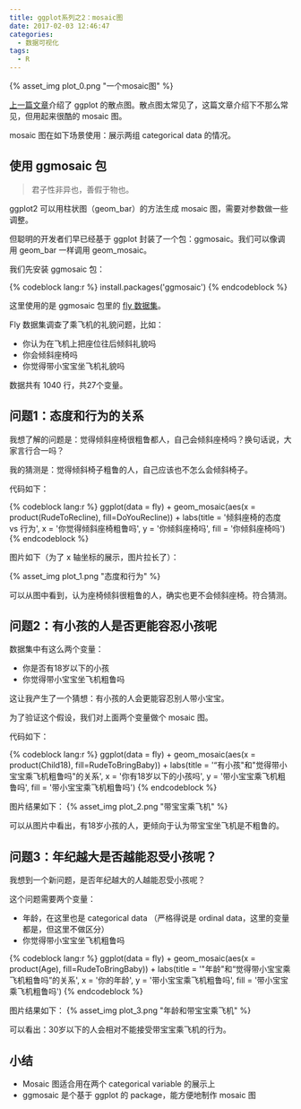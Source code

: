 ```yaml
---
title: ggplot系列之2：mosaic图
date: 2017-02-03 12:46:47
categories:
  - 数据可视化
tags:
  - R
---
```


{% asset_img plot_0.png "一个mosaic图" %}

[上一篇文章](https://yupototo.github.io/blog/2017/01/05/2017-01-05-ggplot%E6%95%A3%E7%82%B9%E5%9B%BE/)介绍了 ggplot 的散点图。散点图太常见了，这篇文章介绍下不那么常见，但用起来很酷的 mosaic 图。

mosaic 图在如下场景使用：展示两组 categorical data 的情况。

<!-- more -->

## 使用 ggmosaic 包

> 君子性非异也，善假于物也。

ggplot2 可以用柱状图（geom_bar）的方法生成 mosaic 图，需要对参数做一些调整。

但聪明的开发者们早已经基于 ggplot 封装了一个包：ggmosaic。我们可以像调用 geom_bar 一样调用 geom_mosaic。

我们先安装 ggmosaic 包：

{% codeblock lang:r %}
install.packages('ggmosaic')
{% endcodeblock %}

这里使用的是 ggmosaic 包里的 [fly 数据集](https://www.rdocumentation.org/packages/ggmosaic/versions/0.2.0/topics/fly)。

Fly 数据集调查了乘飞机的礼貌问题，比如：
- 你认为在飞机上把座位往后倾斜礼貌吗
- 你会倾斜座椅吗
- 你觉得带小宝宝坐飞机礼貌吗

数据共有 1040 行，共27个变量。

## 问题1：态度和行为的关系

我想了解的问题是：觉得倾斜座椅很粗鲁都人，自己会倾斜座椅吗？换句话说，大家言行合一吗？

我的猜测是：觉得倾斜椅子粗鲁的人，自己应该也不怎么会倾斜椅子。

代码如下：

{% codeblock lang:r %}
ggplot(data = fly) + 
  geom_mosaic(aes(x = product(RudeToRecline), fill=DoYouRecline)) +
  labs(title = '倾斜座椅的态度 vs 行为',
       x = '你觉得倾斜座椅粗鲁吗', 
       y = '你倾斜座椅吗',
       fill = '你倾斜座椅吗')
{% endcodeblock %}

图片如下（为了 x 轴坐标的展示，图片拉长了）：

{% asset_img plot_1.png "态度和行为" %}

可以从图中看到，认为座椅倾斜很粗鲁的人，确实也更不会倾斜座椅。符合猜测。


## 问题2：有小孩的人是否更能容忍小孩呢

数据集中有这么两个变量：
- 你是否有18岁以下的小孩
- 你觉得带小宝宝坐飞机粗鲁吗

这让我产生了一个猜想：有小孩的人会更能容忍别人带小宝宝。

为了验证这个假设，我们对上面两个变量做个 mosaic 图。

代码如下：

{% codeblock lang:r %}
ggplot(data = fly) + 
  geom_mosaic(aes(x = product(Child18), fill=RudeToBringBaby)) +
  labs(title = '“有小孩"和"觉得带小宝宝乘飞机粗鲁吗"的关系',
       x = '你有18岁以下的小孩吗', 
       y = '带小宝宝乘飞机粗鲁吗',
       fill = '带小宝宝乘飞机粗鲁吗')
{% endcodeblock %}

图片结果如下：
{% asset_img plot_2.png "带宝宝乘飞机" %}

可以从图片中看出，有18岁小孩的人，更倾向于认为带宝宝坐飞机是不粗鲁的。

## 问题3：年纪越大是否越能忍受小孩呢？

我想到一个新问题，是否年纪越大的人越能忍受小孩呢？

这个问题需要两个变量：
- 年龄，在这里也是 categorical data （严格得说是 ordinal data，这里的变量都是，但这里不做区分）
- 你觉得带小宝宝坐飞机粗鲁吗

{% codeblock lang:r %}
ggplot(data = fly) + 
  geom_mosaic(aes(x = product(Age), fill=RudeToBringBaby)) +
  labs(title = '"年龄"和“觉得带小宝宝乘飞机粗鲁吗”的关系',
       x = '你的年龄', 
       y = '带小宝宝乘飞机粗鲁吗',
       fill = '带小宝宝乘飞机粗鲁吗')
{% endcodeblock %}


图片结果如下：
{% asset_img plot_3.png "年龄和带宝宝乘飞机" %}


可以看出：30岁以下的人会相对不能接受带宝宝乘飞机的行为。


## 小结

- Mosaic 图适合用在两个 categorical variable 的展示上
- ggmosaic 是个基于 ggplot 的 package，能方便地制作 mosaic 图
